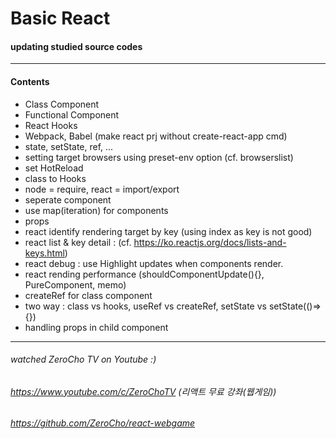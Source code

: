 # Basic React

#### updating studied source codes

------------
#### Contents
- Class Component
- Functional Component
- React Hooks
- Webpack, Babel (make react prj without create-react-app cmd)
- state, setState, ref, ...
- setting target browsers using preset-env option (cf. browserslist)
- set HotReload
- class to Hooks
- node = require, react = import/export
- seperate component
- use map(iteration) for components
- props
- react identify rendering target by key (using index as key is not good)
- react list & key detail : (cf. https://ko.reactjs.org/docs/lists-and-keys.html)
- react debug : use Highlight updates when components render.
- react rending performance (shouldComponentUpdate(){}, PureComponent, memo)
- createRef for class component
- two way : class vs hooks, useRef vs createRef, setState vs setState(()=>{})
- handling props in child component


------------
###### watched ZeroCho TV on Youtube :)
###### https://www.youtube.com/c/ZeroChoTV (리액트 무료 강좌(웹게임))
###### https://github.com/ZeroCho/react-webgame
